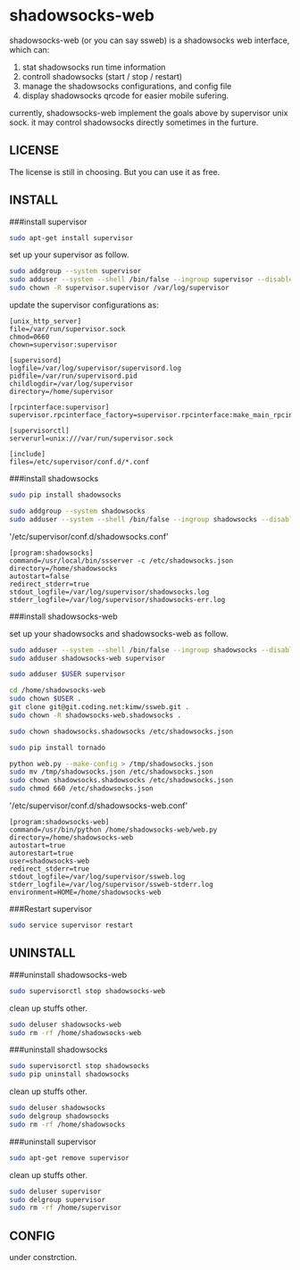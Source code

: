 shadowsocks-web
===============

shadowsocks-web (or you can say ssweb) is a shadowsocks web interface, which can:

1. stat shadowsocks run time information
2. controll shadowsocks (start / stop / restart)
3. manage the shadowsocks configurations, and config file
4. display shadowsocks qrcode for easier mobile sufering.

currently, shadowsocks-web implement the goals above by supervisor unix sock.
it may control shadowsocks directly sometimes in the furture.


LICENSE
-------
The license is still in choosing. But you can use it as free.


INSTALL
-------

###install supervisor

```sh
sudo apt-get install supervisor
```

set up your supervisor as follow.

```sh
sudo addgroup --system supervisor
sudo adduser --system --shell /bin/false --ingroup supervisor --disabled-password --disabled-login supervisor
sudo chown -R supervisor.supervisor /var/log/supervisor
```

update the supervisor configurations as:

```
[unix_http_server]
file=/var/run/supervisor.sock
chmod=0660
chown=supervisor:supervisor

[supervisord]
logfile=/var/log/supervisor/supervisord.log
pidfile=/var/run/supervisord.pid
childlogdir=/var/log/supervisor
directory=/home/supervisor

[rpcinterface:supervisor]
supervisor.rpcinterface_factory=supervisor.rpcinterface:make_main_rpcinterface

[supervisorctl]
serverurl=unix:///var/run/supervisor.sock

[include]
files=/etc/supervisor/conf.d/*.conf
```


###install shadowsocks

```sh
sudo pip install shadowsocks
```

```sh
sudo addgroup --system shadowsocks
sudo adduser --system --shell /bin/false --ingroup shadowsocks --disabled-password --disabled-login shadowsocks
```

'/etc/supervisor/conf.d/shadowsocks.conf'

```
[program:shadowsocks]
command=/usr/local/bin/ssserver -c /etc/shadowsocks.json
directory=/home/shadowsocks
autostart=false
redirect_stderr=true
stdout_logfile=/var/log/supervisor/shadowsocks.log
stderr_logfile=/var/log/supervisor/shadowsocks-err.log
```


###install shadowsocks-web

set up your shadowsocks and shadowsocks-web as follow.

```sh
sudo adduser --system --shell /bin/false --ingroup shadowsocks --disabled-password --disabled-login shadowsocks-web
sudo adduser shadowsocks-web supervisor

sudo adduser $USER supervisor

cd /home/shadowsocks-web
sudo chown $USER .
git clone git@git.coding.net:kimw/ssweb.git .
sudo chown -R shadowsocks-web.shadowsocks .

sudo chown shadowsocks.shadowsocks /etc/shadowsocks.json

sudo pip install tornado

python web.py --make-config > /tmp/shadowsocks.json
sudo mv /tmp/shadowsocks.json /etc/shadowsocks.json
sudo chown shadowsocks.shadowsocks /etc/shadowsocks.json
sudo chmod 660 /etc/shadowsocks.json
```

'/etc/supervisor/conf.d/shadowsocks-web.conf'

```
[program:shadowsocks-web]
command=/usr/bin/python /home/shadowsocks-web/web.py
directory=/home/shadowsocks-web
autostart=true
autorestart=true
user=shadowsocks-web
redirect_stderr=true
stdout_logfile=/var/log/supervisor/ssweb.log
stderr_logfile=/var/log/supervisor/ssweb-stderr.log
environment=HOME=/home/shadowsocks-web
```

###Restart supervisor

```sh
sudo service supervisor restart
```


UNINSTALL
---------

###uninstall shadowsocks-web

```sh
sudo supervisorctl stop shadowsocks-web
```

clean up stuffs other.

```sh
sudo deluser shadowsocks-web
sudo rm -rf /home/shadowsocks-web
```


###uninstall shadowsocks

```sh
sudo supervisorctl stop shadowsocks
sudo pip uninstall shadowsocks
```

clean up stuffs other.

```sh
sudo deluser shadowsocks
sudo delgroup shadowsocks
sudo rm -rf /home/shadowsocks
```


###uninstall supervisor

```sh
sudo apt-get remove supervisor
```

clean up stuffs other.

```sh
sudo deluser supervisor
sudo delgroup supervisor
sudo rm -rf /home/supervisor
```


CONFIG
------
under constrction.
